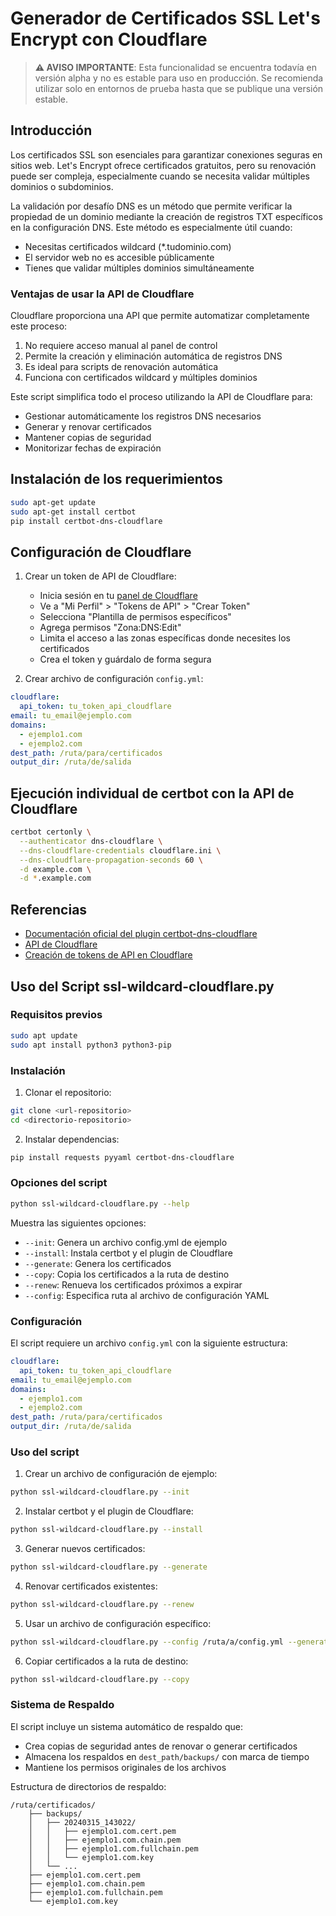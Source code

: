 # Generador de Certificados SSL Let's Encrypt con Cloudflare

> **⚠️ AVISO IMPORTANTE**: Esta funcionalidad se encuentra todavía en versión alpha y no es estable para uso en producción. Se recomienda utilizar solo en entornos de prueba hasta que se publique una versión estable.

## Introducción

Los certificados SSL son esenciales para garantizar conexiones seguras en sitios web. Let's Encrypt ofrece certificados gratuitos, pero su renovación puede ser compleja, especialmente cuando se necesita validar múltiples dominios o subdominios.

La validación por desafío DNS es un método que permite verificar la propiedad de un dominio mediante la creación de registros TXT específicos en la configuración DNS. Este método es especialmente útil cuando:
- Necesitas certificados wildcard (*.tudominio.com)
- El servidor web no es accesible públicamente
- Tienes que validar múltiples dominios simultáneamente

### Ventajas de usar la API de Cloudflare

Cloudflare proporciona una API que permite automatizar completamente este proceso:
1. No requiere acceso manual al panel de control
2. Permite la creación y eliminación automática de registros DNS
3. Es ideal para scripts de renovación automática
4. Funciona con certificados wildcard y múltiples dominios

Este script simplifica todo el proceso utilizando la API de Cloudflare para:
- Gestionar automáticamente los registros DNS necesarios
- Generar y renovar certificados
- Mantener copias de seguridad
- Monitorizar fechas de expiración

## Instalación de los requerimientos 

```bash
sudo apt-get update
sudo apt-get install certbot
pip install certbot-dns-cloudflare
```

## Configuración de Cloudflare

1. Crear un token de API de Cloudflare:
   - Inicia sesión en tu [panel de Cloudflare](https://dash.cloudflare.com/)
   - Ve a "Mi Perfil" > "Tokens de API" > "Crear Token"
   - Selecciona "Plantilla de permisos específicos"
   - Agrega permisos "Zona:DNS:Edit"
   - Limita el acceso a las zonas específicas donde necesites los certificados
   - Crea el token y guárdalo de forma segura

2. Crear archivo de configuración `config.yml`:
```yaml
cloudflare:
  api_token: tu_token_api_cloudflare
email: tu_email@ejemplo.com
domains:
  - ejemplo1.com
  - ejemplo2.com
dest_path: /ruta/para/certificados
output_dir: /ruta/de/salida
```

## Ejecución individual de certbot con la API de Cloudflare 

```bash
certbot certonly \
  --authenticator dns-cloudflare \
  --dns-cloudflare-credentials cloudflare.ini \
  --dns-cloudflare-propagation-seconds 60 \
  -d example.com \
  -d *.example.com
```  

## Referencias 

- [Documentación oficial del plugin certbot-dns-cloudflare](https://certbot-dns-cloudflare.readthedocs.io/)
- [API de Cloudflare](https://developers.cloudflare.com/api/)
- [Creación de tokens de API en Cloudflare](https://developers.cloudflare.com/api/tokens/create/)

## Uso del Script ssl-wildcard-cloudflare.py

### Requisitos previos
```bash
sudo apt update
sudo apt install python3 python3-pip
```

### Instalación

1. Clonar el repositorio:
```bash
git clone <url-repositorio>
cd <directorio-repositorio>
```

2. Instalar dependencias:
```bash
pip install requests pyyaml certbot-dns-cloudflare
```

### Opciones del script

```bash
python ssl-wildcard-cloudflare.py --help
```

Muestra las siguientes opciones:
- `--init`: Genera un archivo config.yml de ejemplo
- `--install`: Instala certbot y el plugin de Cloudflare
- `--generate`: Genera los certificados
- `--copy`: Copia los certificados a la ruta de destino
- `--renew`: Renueva los certificados próximos a expirar
- `--config`: Especifica ruta al archivo de configuración YAML

### Configuración

El script requiere un archivo `config.yml` con la siguiente estructura:
```yaml
cloudflare:
  api_token: tu_token_api_cloudflare
email: tu_email@ejemplo.com
domains:
  - ejemplo1.com
  - ejemplo2.com
dest_path: /ruta/para/certificados
output_dir: /ruta/de/salida
```

### Uso del script

1. Crear un archivo de configuración de ejemplo:
```bash
python ssl-wildcard-cloudflare.py --init
```

2. Instalar certbot y el plugin de Cloudflare:
```bash
python ssl-wildcard-cloudflare.py --install
```

3. Generar nuevos certificados:
```bash
python ssl-wildcard-cloudflare.py --generate
```

4. Renovar certificados existentes:
```bash
python ssl-wildcard-cloudflare.py --renew
```

5. Usar un archivo de configuración específico:
```bash
python ssl-wildcard-cloudflare.py --config /ruta/a/config.yml --generate
```

6. Copiar certificados a la ruta de destino:
```bash
python ssl-wildcard-cloudflare.py --copy
```

### Sistema de Respaldo

El script incluye un sistema automático de respaldo que:
- Crea copias de seguridad antes de renovar o generar certificados
- Almacena los respaldos en `dest_path/backups/` con marca de tiempo
- Mantiene los permisos originales de los archivos

Estructura de directorios de respaldo:
```
/ruta/certificados/
    ├── backups/
    │   ├── 20240315_143022/
    │   │   ├── ejemplo1.com.cert.pem
    │   │   ├── ejemplo1.com.chain.pem
    │   │   ├── ejemplo1.com.fullchain.pem
    │   │   └── ejemplo1.com.key
    │   └── ...
    ├── ejemplo1.com.cert.pem
    ├── ejemplo1.com.chain.pem
    ├── ejemplo1.com.fullchain.pem
    └── ejemplo1.com.key
```

